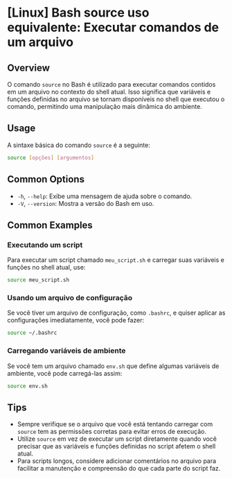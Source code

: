 # [Linux] Bash source uso equivalente: Executar comandos de um arquivo

## Overview
O comando `source` no Bash é utilizado para executar comandos contidos em um arquivo no contexto do shell atual. Isso significa que variáveis e funções definidas no arquivo se tornam disponíveis no shell que executou o comando, permitindo uma manipulação mais dinâmica do ambiente.

## Usage
A sintaxe básica do comando `source` é a seguinte:

```bash
source [opções] [argumentos]
```

## Common Options
- `-h`, `--help`: Exibe uma mensagem de ajuda sobre o comando.
- `-V`, `--version`: Mostra a versão do Bash em uso.

## Common Examples

### Executando um script
Para executar um script chamado `meu_script.sh` e carregar suas variáveis e funções no shell atual, use:

```bash
source meu_script.sh
```

### Usando um arquivo de configuração
Se você tiver um arquivo de configuração, como `.bashrc`, e quiser aplicar as configurações imediatamente, você pode fazer:

```bash
source ~/.bashrc
```

### Carregando variáveis de ambiente
Se você tem um arquivo chamado `env.sh` que define algumas variáveis de ambiente, você pode carregá-las assim:

```bash
source env.sh
```

## Tips
- Sempre verifique se o arquivo que você está tentando carregar com `source` tem as permissões corretas para evitar erros de execução.
- Utilize `source` em vez de executar um script diretamente quando você precisar que as variáveis e funções definidas no script afetem o shell atual.
- Para scripts longos, considere adicionar comentários no arquivo para facilitar a manutenção e compreensão do que cada parte do script faz.